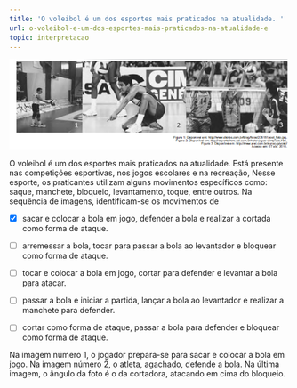 ```yaml
---
title: 'O voleibol é um dos esportes mais praticados na atualidade. '
url: o-voleibol-e-um-dos-esportes-mais-praticados-na-atualidade-e
topic: interpretacao
---
```



![](f0d1f30c-26c8-9d3b-cfac-ce439bb7ce48.png)

O voleibol é um dos esportes mais praticados na atualidade. Está presente nas competições esportivas, nos jogos escolares e na recreação, Nesse esporte, os praticantes utilizam alguns movimentos específicos como: saque, manchete, bloqueio, levantamento, toque, entre outros. Na sequência de imagens, identificam-se os movimentos de



- [x] sacar e colocar a bola em jogo, defender a bola e realizar a cortada como forma de ataque.
- [ ] arremessar a bola, tocar para passar a bola ao levantador e bloquear como forma de ataque.
- [ ] tocar e colocar a bola em jogo, cortar para defender e levantar a bola para atacar.
- [ ] passar a bola e iniciar a partida, lançar a bola ao levantador e realizar a manchete para defender.
- [ ] cortar como forma de ataque, passar a bola para defender e bloquear como forma de ataque.


Na imagem número 1, o jogador prepara-se para sacar e colocar a bola em jogo. Na imagem número 2, o atleta, agachado, defende a bola. Na última imagem, o ângulo da foto é o da cortadora, atacando em cima do bloqueio.
